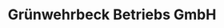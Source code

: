 ---
title: "Grünwehrbeck Betriebs GmbH"
url: /kulmbach/gruenwehrbeck-betriebs-gmbh/
shop: Bäckerei
---